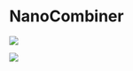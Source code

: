 # NanoCombiner
[![](https://poggit.pmmp.io/shield.api/NanoCombinerGUI)](https://poggit.pmmp.io/p/NanoCombinerGUI)

<a href="https://poggit.pmmp.io/p/NanoCombinerGUI"><img src="https://poggit.pmmp.io/shield.api/NanoCombinerGUI"></a>

